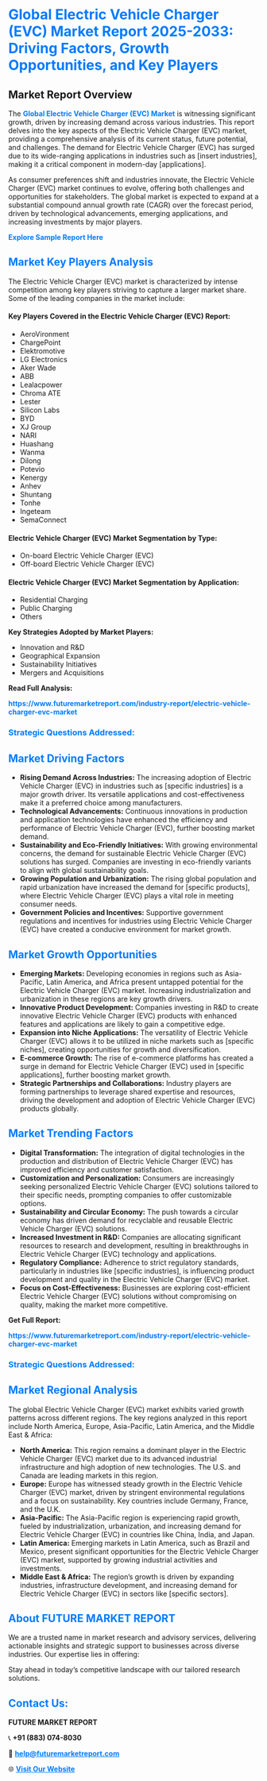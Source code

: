 <h1 style="color: #007BFF;">Global Electric Vehicle Charger (EVC) Market Report 2025-2033: Driving Factors, Growth Opportunities, and Key Players</h1>

<section id="overview">
<h2>Market Report Overview</h2>
<p>The <a href="https://www.futuremarketreport.com/industry-report/electric-vehicle-charger-evc-market" style="color: #007BFF; text-decoration: none;"><strong>Global Electric Vehicle Charger (EVC) Market</strong></a> is witnessing significant growth, driven by increasing demand across various industries. This report delves into the key aspects of the Electric Vehicle Charger (EVC) market, providing a comprehensive analysis of its current status, future potential, and challenges. The demand for Electric Vehicle Charger (EVC) has surged due to its wide-ranging applications in industries such as [insert industries], making it a critical component in modern-day [applications].</p>
<p>As consumer preferences shift and industries innovate, the Electric Vehicle Charger (EVC) market continues to evolve, offering both challenges and opportunities for stakeholders. The global market is expected to expand at a substantial compound annual growth rate (CAGR) over the forecast period, driven by technological advancements, emerging applications, and increasing investments by major players.</p>
</section>

<section id="overview">
<p><a href="https://www.futuremarketreport.com/request-sample/reportId=90740" style="color: #007BFF; text-decoration: none;"><strong>Explore Sample Report Here</strong></a></p>
</section>

<section id="key-players">
<h2 style="color: #007BFF;">Market Key Players Analysis</h2>
<p>The Electric Vehicle Charger (EVC) market is characterized by intense competition among key players striving to capture a larger market share. Some of the leading companies in the market include:</p>
<h4>Key Players Covered in the Electric Vehicle Charger (EVC) Report:</h4>
<ul><li>AeroVironment</li><li>ChargePoint</li><li>Elektromotive</li><li>LG Electronics</li><li>Aker Wade</li><li>ABB</li><li>Lealacpower</li><li>Chroma ATE</li><li>Lester</li><li>Silicon Labs</li><li>BYD</li><li>XJ Group</li><li>NARI</li><li>Huashang</li><li>Wanma</li><li>Dilong</li><li>Potevio</li><li>Kenergy</li><li>Anhev</li><li>Shuntang</li><li>Tonhe</li><li>Ingeteam</li><li>SemaConnect</li></ul>
<h4>Electric Vehicle Charger (EVC) Market Segmentation by Type:</h4>
<ul><li>On-board Electric Vehicle Charger (EVC)</li><li>Off-board Electric Vehicle Charger (EVC)</li></ul>

<h4>Electric Vehicle Charger (EVC) Market Segmentation by Application:</h4>
<ul><li>Residential Charging</li><li>Public Charging</li><li>Others</li></ul>
<p><strong>Key Strategies Adopted by Market Players:</strong></p>
<ul>
<li>Innovation and R&D</li>
<li>Geographical Expansion</li>
<li>Sustainability Initiatives</li>
<li>Mergers and Acquisitions</li>
</ul>
</section>

<section>
<p><strong>Read Full Analysis: </strong></p><a href="https://www.futuremarketreport.com/industry-report/electric-vehicle-charger-evc-market" style="color: #007BFF; text-decoration: none;"><strong>https://www.futuremarketreport.com/industry-report/electric-vehicle-charger-evc-market</strong></a>
<h3 style="color: #007BFF;">Strategic Questions Addressed:</h3>
</section>

<section id="driving-factors">
<h2 style="color: #007BFF;">Market Driving Factors</h2>
<ul>
<li><strong>Rising Demand Across Industries:</strong> The increasing adoption of Electric Vehicle Charger (EVC) in industries such as [specific industries] is a major growth driver. Its versatile applications and cost-effectiveness make it a preferred choice among manufacturers.</li>
<li><strong>Technological Advancements:</strong> Continuous innovations in production and application technologies have enhanced the efficiency and performance of Electric Vehicle Charger (EVC), further boosting market demand.</li>
<li><strong>Sustainability and Eco-Friendly Initiatives:</strong> With growing environmental concerns, the demand for sustainable Electric Vehicle Charger (EVC) solutions has surged. Companies are investing in eco-friendly variants to align with global sustainability goals.</li>
<li><strong>Growing Population and Urbanization:</strong> The rising global population and rapid urbanization have increased the demand for [specific products], where Electric Vehicle Charger (EVC) plays a vital role in meeting consumer needs.</li>
<li><strong>Government Policies and Incentives:</strong> Supportive government regulations and incentives for industries using Electric Vehicle Charger (EVC) have created a conducive environment for market growth.</li>
</ul>
</section>

<section id="growth-opportunities">
<h2 style="color: #007BFF;">Market Growth Opportunities</h2>
<ul>
<li><strong>Emerging Markets:</strong> Developing economies in regions such as Asia-Pacific, Latin America, and Africa present untapped potential for the Electric Vehicle Charger (EVC) market. Increasing industrialization and urbanization in these regions are key growth drivers.</li>
<li><strong>Innovative Product Development:</strong> Companies investing in R&D to create innovative Electric Vehicle Charger (EVC) products with enhanced features and applications are likely to gain a competitive edge.</li>
<li><strong>Expansion into Niche Applications:</strong> The versatility of Electric Vehicle Charger (EVC) allows it to be utilized in niche markets such as [specific niches], creating opportunities for growth and diversification.</li>
<li><strong>E-commerce Growth:</strong> The rise of e-commerce platforms has created a surge in demand for Electric Vehicle Charger (EVC) used in [specific applications], further boosting market growth.</li>
<li><strong>Strategic Partnerships and Collaborations:</strong> Industry players are forming partnerships to leverage shared expertise and resources, driving the development and adoption of Electric Vehicle Charger (EVC) products globally.</li>
</ul>
</section>

<section id="trending-factors">
<h2 style="color: #007BFF;">Market Trending Factors</h2>
<ul>
<li><strong>Digital Transformation:</strong> The integration of digital technologies in the production and distribution of Electric Vehicle Charger (EVC) has improved efficiency and customer satisfaction.</li>
<li><strong>Customization and Personalization:</strong> Consumers are increasingly seeking personalized Electric Vehicle Charger (EVC) solutions tailored to their specific needs, prompting companies to offer customizable options.</li>
<li><strong>Sustainability and Circular Economy:</strong> The push towards a circular economy has driven demand for recyclable and reusable Electric Vehicle Charger (EVC) solutions.</li>
<li><strong>Increased Investment in R&D:</strong> Companies are allocating significant resources to research and development, resulting in breakthroughs in Electric Vehicle Charger (EVC) technology and applications.</li>
<li><strong>Regulatory Compliance:</strong> Adherence to strict regulatory standards, particularly in industries like [specific industries], is influencing product development and quality in the Electric Vehicle Charger (EVC) market.</li>
<li><strong>Focus on Cost-Effectiveness:</strong> Businesses are exploring cost-efficient Electric Vehicle Charger (EVC) solutions without compromising on quality, making the market more competitive.</li>
</ul>
</section>

<section>
<p><strong>Get Full Report: </strong></p><a href="https://www.futuremarketreport.com/industry-report/electric-vehicle-charger-evc-market" style="color: #007BFF; text-decoration: none;"><strong>https://www.futuremarketreport.com/industry-report/electric-vehicle-charger-evc-market</strong></a>
<h3 style="color: #007BFF;">Strategic Questions Addressed:</h3>
</section>


<section id="regional-analysis">
<h2 style="color: #007BFF;">Market Regional Analysis</h2>
<p>The global Electric Vehicle Charger (EVC) market exhibits varied growth patterns across different regions. The key regions analyzed in this report include North America, Europe, Asia-Pacific, Latin America, and the Middle East & Africa:</p>
<ul>
<li><strong>North America:</strong> This region remains a dominant player in the Electric Vehicle Charger (EVC) market due to its advanced industrial infrastructure and high adoption of new technologies. The U.S. and Canada are leading markets in this region.</li>
<li><strong>Europe:</strong> Europe has witnessed steady growth in the Electric Vehicle Charger (EVC) market, driven by stringent environmental regulations and a focus on sustainability. Key countries include Germany, France, and the U.K.</li>
<li><strong>Asia-Pacific:</strong> The Asia-Pacific region is experiencing rapid growth, fueled by industrialization, urbanization, and increasing demand for Electric Vehicle Charger (EVC) in countries like China, India, and Japan.</li>
<li><strong>Latin America:</strong> Emerging markets in Latin America, such as Brazil and Mexico, present significant opportunities for the Electric Vehicle Charger (EVC) market, supported by growing industrial activities and investments.</li>
<li><strong>Middle East & Africa:</strong> The region’s growth is driven by expanding industries, infrastructure development, and increasing demand for Electric Vehicle Charger (EVC) in sectors like [specific sectors].</li>
</ul>
</section>

<footer>
<h2 style="color: #007BFF;">About FUTURE MARKET REPORT</h2>
<p>We are a trusted name in market research and advisory services, delivering actionable insights and strategic support to businesses across diverse industries. Our expertise lies in offering:</p>

<p>Stay ahead in today’s competitive landscape with our tailored research solutions.</p>

<h2 style="color: #007BFF;">Contact Us:</h2>
<p><strong>FUTURE MARKET REPORT</strong></p>
<p>📞 <strong>+91 (883) 074-8030</strong></p>
<p>📧 <strong><a href="mailto:help@futuremarketreport.com" style="color: #007BFF;">help@futuremarketreport.com</a></strong></p>
<p>🌐 <strong><a href="https://www.futuremarketreport.com/" style="color: #007BFF;">Visit Our Website</a></strong></p>
</footer>